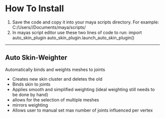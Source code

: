 # How To Install
1. Save the code and copy it into your maya scripts directory. For example: C:/Users/<YourUsername>/Documents/maya/scripts/
2. In mayas script editor use these two lines of code to run:
   import auto_skin_plugin
   auto_skin_plugin.launch_auto_skin_plugin()
--------

## Auto Skin-Weighter

Automatically binds and weights meshes to joints

* Creates new skin cluster and deletes the old
* Binds skin to joints
* Applies smooth and simplified weighting
   (ideal weighting still needs to be done by hand)
* allows for the selection of multiple meshes
* mirrors weighting
* Allows user to manual set max number of joints influenced per vertex
